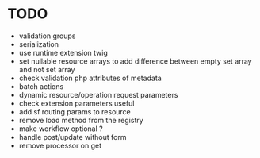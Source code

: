 # TODO
- validation groups
- serialization
- use runtime extension twig
- set nullable resource arrays to add difference between empty set array and not set array
- check validation php attributes of metadata
- batch actions
- dynamic resource/operation request parameters
- check extension parameters useful
- add sf routing params to resource
- remove load method from the registry
- make workflow optional ?
- handle post/update without form
- remove processor on get
